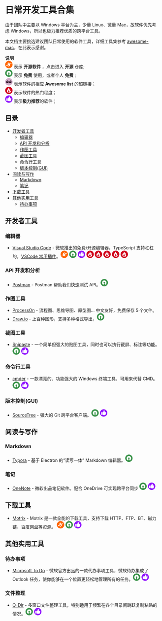 # 日常开发工具合集

由于团队中主要以 Windows 平台为主，少量 Linux、微量 Mac，故软件优先考虑 Windows，所以也极力推荐优质的跨平台工具。

本文档主要挑选建议团队日常使用的软件工具，详细工具集参考 [awesome-mac](https://github.com/jaywcjlove/awesome-mac)，在此表示感谢。

**说明**\
![Open-Source Software][oss icon] 表示 **开源软件** ，点击进入 **开源** 仓库;\
![Freeware][freeware icon] 表示 **免费** 使用，或者个人 **免费** ;\
![Awesome List][awesome-list icon] 表示软件的相应 **Awesome list** 的超链接；\
![Hot][hot icon] 表示软件的热门程度；\
![Recommend][recommend icon] 表示**极力推荐**的软件；

## 目录

- [开发者工具](#开发者工具)
  - [编辑器](#编辑器)
  - [API 开发和分析](#API开发和分析)
  - [作图工具](#作图工具)
  - [截图工具](#截图工具)
  - [命令行工具](#命令行工具)
  - [版本控制(GUI)](<#版本控制(GUI)>)
- [阅读与写作](#阅读与写作)
  - [Markdown](#Markdown)
  - [笔记](#笔记)
- [下载工具](#下载工具)
- [其他实用工具](#其他实用工具)
  - [待办事项](#待办事项)

## 开发者工具

### 编辑器

- [Visual Studio Code](https://code.visualstudio.com/) - 微软推出的免费/开源编辑器，TypeScript 支持杠杠的，[VSCode 常用插件](editor-plugin.md#vscode-plugin)。[![Open-Source Software][oss icon]](https://github.com/Microsoft/vscode) ![Freeware][freeware icon] ![Recommend][recommend icon] ![Hot][hot icon] ![Hot][hot icon] ![Hot][hot icon] ![Hot][hot icon] ![Hot][hot icon]

### API 开发和分析

- [Postman](https://www.getpostman.com) - Postman 帮助我们快速测试 API。![Freeware][freeware icon]

### 作图工具

- [ProcessOn](https://www.processon.com/) - 流程图、思维导图、原型图... 中文友好，免费保存 5 个文件。
- [Draw.io](https://www.draw.io/) - 上百种图形，支持多种格式导出。![Freeware][freeware icon]

### 截图工具

- [Snipaste](https://www.snipaste.com/) - 一个简单但强大的贴图工具，同时也可以执行截屏、标注等功能。![Freeware][freeware icon] ![Recommend][recommend icon]

### 命令行工具

- [cmder](https://cmder.net/) - 一款漂亮的、功能强大的 Windows 终端工具，可用来代替 CMD。![Freeware][freeware icon] ![Recommend][recommend icon]

### 版本控制(GUI)

- [SourceTree](https://www.sourcetreeapp.com/) - 强大的 Git 跨平台客户端。![Freeware][freeware icon] ![Recommend][recommend icon]

## 阅读与写作

### Markdown

- [Typora](http://www.typora.io/) - 基于 Electron 的“读写一体” Markdown 编辑器。![Freeware][freeware icon]

### 笔记

- [OneNote](https://www.onenote.com/) - 微软出品笔记软件。配合 OneDrive 可实现跨平台同步 ![Freeware][freeware icon] ![Recommend][recommend icon]

## 下载工具

- [Motrix](https://motrix.app/) - Motrix 是一款全能的下载工具，支持下载 HTTP、FTP、BT、磁力链、百度网盘等资源。 [![Open-Source Software][oss icon]](https://github.com/agalwood/Motrix) ![Freeware][freeware icon] ![Recommend][recommend icon]

## 其他实用工具

### 待办事项

- [Microsoft To Do](https://todo.microsoft.com/zh-cn/) - 微软官方出品的一款代办事项工具，微软待办集成了 Outlook 任务，使你能够在一个位置更轻松地管理所有的任务。![Freeware][freeware icon] ![Recommend][recommend icon]

### 文件整理

- [Q-Dir](https://q-dir.en.softonic.com/) - 多窗口文件整理工具，特别适用于频繁在各个目录间跳跃复制粘贴的情况。![Freeware][freeware icon] ![Recommend][recommend icon]

[oss icon]: svg/min-oss.svg "开源软件"
[freeware icon]: svg/min-free.svg "免费软件"
[app-store icon]: svg/min-app-store.svg "苹果应用商店软件"
[hot icon]: svg/min-hot.svg "热门软件"
[recommend icon]: svg/min-recommend.svg "推荐软件"
[awesome-list icon]: svg/min-awesome.svg "Awesome List"
